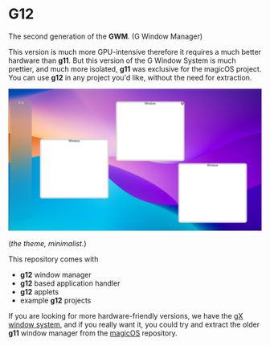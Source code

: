 # G12

The second generation of the **GWM**. (G Window Manager)

This version is much more GPU-intensive therefore it requires a much better hardware than **g11**. But this version
of the G Window System is much prettier, and much more isolated, **g11** was exclusive for the magicOS project. 
You can use **g12** in any project you'd like, without the need for extraction.

![1](./min.png)

(*the theme, minimalist.*)

This repository comes with

- **g12** window manager
- **g12** based application handler
- **g12** applets
- example **g12** projects

If you are looking for more hardware-friendly versions, we have the [gX window system](https://github.com/thekaigonzalez/gX),
and if you really want it, you could try and extract the older **g11** window manager from the [magicOS](https://github.com/thekaigonzalez/g11) repository.